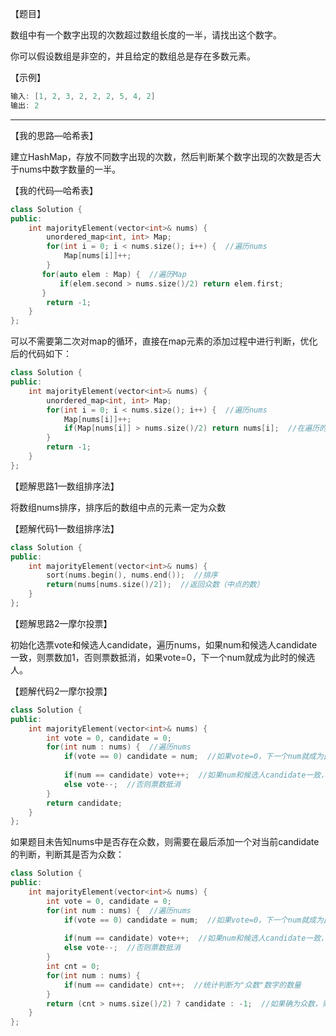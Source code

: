 【题目】

数组中有一个数字出现的次数超过数组长度的一半，请找出这个数字。

你可以假设数组是非空的，并且给定的数组总是存在多数元素。

【示例】

```c++
输入: [1, 2, 3, 2, 2, 2, 5, 4, 2]
输出: 2
```

---

【我的思路—哈希表】

建立HashMap，存放不同数字出现的次数，然后判断某个数字出现的次数是否大于nums中数字数量的一半。

【我的代码—哈希表】

```c++
class Solution {
public:
    int majorityElement(vector<int>& nums) {
        unordered_map<int, int> Map;
        for(int i = 0; i < nums.size(); i++) {  //遍历nums
            Map[nums[i]]++;
        }
       for(auto elem : Map) {  //遍历Map
           if(elem.second > nums.size()/2) return elem.first;
       }
        return -1;
    }
};
```

可以不需要第二次对map的循环，直接在map元素的添加过程中进行判断，优化后的代码如下：

```c++
class Solution {
public:
    int majorityElement(vector<int>& nums) {
        unordered_map<int, int> Map;
        for(int i = 0; i < nums.size(); i++) {  //遍历nums
            Map[nums[i]]++;
            if(Map[nums[i]] > nums.size()/2) return nums[i];  //在遍历的过程中动态判断是否满足题目要求
        }
        return -1;
    }
};
```

【题解思路1—数组排序法】

将数组nums排序，排序后的数组中点的元素一定为众数

【题解代码1—数组排序法】

```c++
class Solution {
public:
    int majorityElement(vector<int>& nums) {
        sort(nums.begin(), nums.end());  //排序
        return(nums[nums.size()/2]);  //返回众数（中点的数）
    }
};
```

【题解思路2—摩尔投票】

初始化选票vote和候选人candidate，遍历nums，如果num和候选人candidate一致，则票数加1，否则票数抵消，如果vote=0，下一个num就成为此时的候选人。

【题解代码2—摩尔投票】

```c++
class Solution {
public:
    int majorityElement(vector<int>& nums) {
        int vote = 0, candidate = 0;
        for(int num : nums) {  //遍历nums
            if(vote == 0) candidate = num;  //如果vote=0，下一个num就成为此时的候选人
            
            if(num == candidate) vote++;  //如果num和候选人candidate一致，则票数加1
            else vote--;  //否则票数抵消
        }
        return candidate;
    }
};
```

如果题目未告知nums中是否存在众数，则需要在最后添加一个对当前candidate的判断，判断其是否为众数：

```c++
class Solution {
public:
    int majorityElement(vector<int>& nums) {
        int vote = 0, candidate = 0;
        for(int num : nums) {  //遍历nums
            if(vote == 0) candidate = num;  //如果vote=0，下一个num就成为此时的候选人
            
            if(num == candidate) vote++;  //如果num和候选人candidate一致，则票数加1
            else vote--;  //否则票数抵消
        }
        int cnt = 0;
        for(int num : nums) {
            if(num == candidate) cnt++;  //统计判断为"众数"数字的数量
        }
        return (cnt > nums.size()/2) ? candidate : -1;  //如果确为众数，则返回candidate
    }
};
```

